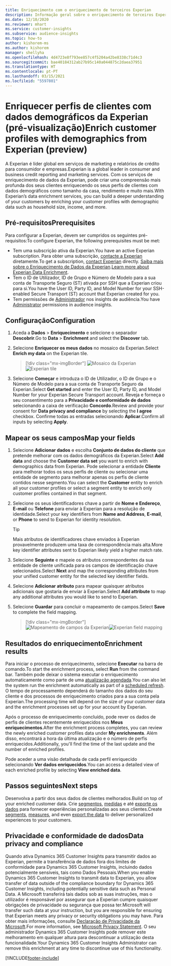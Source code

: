 ```yaml
---
title: Enriquecimento com o enriquecimento de terceiros Experian
description: Informação geral sobre o enriquecimento de terceiros Experian.
ms.date: 12/10/2020
ms.reviewer: mhart
ms.service: customer-insights
ms.subservice: audience-insights
ms.topic: how-to
author: kishorem-ms
ms.author: kishorem
manager: shellyha
ms.openlocfilehash: 4d4723e8f793ee857c4f5204a42be8338c71d4c3
ms.sourcegitcommit: bae40184312ab27b95c140a044875c2daea37951
ms.translationtype: HT
ms.contentlocale: pt-PT
ms.lasthandoff: 03/15/2021
ms.locfileid: "5597801"
---
```

# <a name="enrich-customer-profiles-with-demographics-from-experian-preview"></a><span data-ttu-id="8a99c-103">Enriquecer perfis de clientes com dados demográficos da Experian (pré-visualização)</span><span class="sxs-lookup"><span data-stu-id="8a99c-103">Enrich customer profiles with demographics from Experian (preview)</span></span>

<span data-ttu-id="8a99c-104">A Experian é líder global em serviços de marketing e relatórios de crédito para consumidor e empresas.</span><span class="sxs-lookup"><span data-stu-id="8a99c-104">Experian is a global leader in consumer and business credit reporting and marketing services.</span></span> <span data-ttu-id="8a99c-105">Com os serviços de enriquecimento de dados da Experian, pode criar uma compreensão mais profunda dos seus clientes enriquecendo os seus perfis de clientes com dados demográficos como tamanho da casa, rendimento e muito mais.</span><span class="sxs-lookup"><span data-stu-id="8a99c-105">With Experian’s data enrichment services, you can build a deeper understanding of your customers by enriching your customer profiles with demographic data such as household size, income, and more.</span></span>

## <a name="prerequisites"></a><span data-ttu-id="8a99c-106">Pré-requisitos</span><span class="sxs-lookup"><span data-stu-id="8a99c-106">Prerequisites</span></span>

<span data-ttu-id="8a99c-107">Para configurar a Experian, devem ser cumpridos os seguintes pré-requisitos:</span><span class="sxs-lookup"><span data-stu-id="8a99c-107">To configure Experian, the following prerequisites must be met:</span></span>

- <span data-ttu-id="8a99c-108">Tem uma subscrição ativa da Experian.</span><span class="sxs-lookup"><span data-stu-id="8a99c-108">You have an active Experian subscription.</span></span> <span data-ttu-id="8a99c-109">Para obter uma subscrição, [contacte a Experian](https://www.experian.com/marketing-services/contact) diretamente.</span><span class="sxs-lookup"><span data-stu-id="8a99c-109">To get a subscription, [contact Experian](https://www.experian.com/marketing-services/contact) directly.</span></span> <span data-ttu-id="8a99c-110">[Saiba mais sobre o Enriquecimento de Dados da Experian](https://www.experian.com/marketing-services/microsoft?cmpid=ems_web_mci_cdppage).</span><span class="sxs-lookup"><span data-stu-id="8a99c-110">[Learn more about Experian Data Enrichment](https://www.experian.com/marketing-services/microsoft?cmpid=ems_web_mci_cdppage).</span></span>
- <span data-ttu-id="8a99c-111">Tem o ID de Utilizador, ID de Grupo e Número de Modelo para a sua conta de Transporte Seguro (ST) ativada por SSH que a Experian criou para si.</span><span class="sxs-lookup"><span data-stu-id="8a99c-111">You have the User ID, Party ID, and Model Number for your SSH-enabled Secure Transport (ST) account that Experian created for you.</span></span>
- <span data-ttu-id="8a99c-112">Tem permissões de [Administrador](permissions.md#administrator) nos insights de audiência.</span><span class="sxs-lookup"><span data-stu-id="8a99c-112">You have [Administrator](permissions.md#administrator) permissions in audience insights.</span></span>

## <a name="configuration"></a><span data-ttu-id="8a99c-113">Configuração</span><span class="sxs-lookup"><span data-stu-id="8a99c-113">Configuration</span></span>

1. <span data-ttu-id="8a99c-114">Aceda a **Dados** > **Enriquecimento** e selecione o separador **Descobrir**.</span><span class="sxs-lookup"><span data-stu-id="8a99c-114">Go to **Data** > **Enrichment** and select the **Discover** tab.</span></span>

1. <span data-ttu-id="8a99c-115">Selecione **Enriquecer os meus dados** no mosaico da Experian.</span><span class="sxs-lookup"><span data-stu-id="8a99c-115">Select **Enrich my data** on the Experian tile.</span></span>

   > [!div class="mx-imgBorder"]
   > <span data-ttu-id="8a99c-116">![Mosaico da Experian](media/experian-tile.png "Mosaico da Experian")</span><span class="sxs-lookup"><span data-stu-id="8a99c-116">![Experian tile](media/experian-tile.png "Experian tile")</span></span>

1. <span data-ttu-id="8a99c-117">Selecione **Começar** e introduza o ID de Utilizador, o ID de Grupo e o Número de Modelo para a sua conta de Transporte Seguro da Experian.</span><span class="sxs-lookup"><span data-stu-id="8a99c-117">Select **Get started** and enter the User ID, Party ID, and Model Number for your Experian Secure Transport account.</span></span> <span data-ttu-id="8a99c-118">Reveja e forneça o seu consentimento para a **Privacidade e conformidade de dados** selecionando a caixa de verificação **Concordo**.</span><span class="sxs-lookup"><span data-stu-id="8a99c-118">Review and provide your consent for **Data privacy and compliance** by selecting the **I agree** checkbox.</span></span> <span data-ttu-id="8a99c-119">Confirme todas as entradas selecionando **Aplicar**.</span><span class="sxs-lookup"><span data-stu-id="8a99c-119">Confirm all inputs by selecting **Apply**.</span></span>

## <a name="map-your-fields"></a><span data-ttu-id="8a99c-120">Mapear os seus campos</span><span class="sxs-lookup"><span data-stu-id="8a99c-120">Map your fields</span></span>

1.  <span data-ttu-id="8a99c-121">Selecione **Adicionar dados** e escolha **Conjunto de dados do cliente** que pretende melhorar com os dados demográficos da Experian.</span><span class="sxs-lookup"><span data-stu-id="8a99c-121">Select **Add data** and choose the **Customer data set** you want to enrich with demographics data from Experian.</span></span> <span data-ttu-id="8a99c-122">Pode selecionar a entidade **Cliente** para melhorar todos os seus perfis de cliente ou selecionar uma entidade de segmento para melhorar apenas os perfis de cliente contidos nesse segmento.</span><span class="sxs-lookup"><span data-stu-id="8a99c-122">You can select the **Customer** entity to enrich all your customer profiles or select a segment entity to enrich only customer profiles contained in that segment.</span></span>

1. <span data-ttu-id="8a99c-123">Selecione os seus identificadores chave a partir de **Nome e Endereço**, **E-mail** ou **Telefone** para enviar à Experian para a resolução de identidade.</span><span class="sxs-lookup"><span data-stu-id="8a99c-123">Select your key identifiers from **Name and Address**, **E-mail**, or **Phone** to send to Experian for identity resolution.</span></span>

   > [!TIP]
   > <span data-ttu-id="8a99c-124">Mais atributos de identificadores chave enviados à Experian provavelmente produzem uma taxa de correspondência mais alta.</span><span class="sxs-lookup"><span data-stu-id="8a99c-124">More key identifier attributes sent to Experian likely yield a higher match rate.</span></span>

1. <span data-ttu-id="8a99c-125">Selecione **Seguinte** e mapeie os atributos correspondentes da sua entidade de cliente unificada para os campos de identificação chave selecionados.</span><span class="sxs-lookup"><span data-stu-id="8a99c-125">Select **Next** and map the corresponding attributes from your unified customer entity for the selected key identifier fields.</span></span>

1. <span data-ttu-id="8a99c-126">Selecione **Adicionar atributo** para mapear quaisquer atributos adicionais que gostaria de enviar à Experian.</span><span class="sxs-lookup"><span data-stu-id="8a99c-126">Select **Add attribute** to map any additional attributes you would like to send to Experian.</span></span>

1.  <span data-ttu-id="8a99c-127">Selecione **Guardar** para concluir o mapeamento de campos.</span><span class="sxs-lookup"><span data-stu-id="8a99c-127">Select **Save** to complete the field mapping.</span></span>

    > [!div class="mx-imgBorder"]
    > <span data-ttu-id="8a99c-128">![Mapeamento de campos da Experian](media/experian-field-mapping.png "Mapeamento de campos da Experian")</span><span class="sxs-lookup"><span data-stu-id="8a99c-128">![Experian field mapping](media/experian-field-mapping.png "Experian field mapping")</span></span>

## <a name="enrichment-results"></a><span data-ttu-id="8a99c-129">Resultados do enriquecimento</span><span class="sxs-lookup"><span data-stu-id="8a99c-129">Enrichment results</span></span>

<span data-ttu-id="8a99c-130">Para iniciar o processo de enriquecimento, selecione **Executar** na barra de comando.</span><span class="sxs-lookup"><span data-stu-id="8a99c-130">To start the enrichment process, select **Run** from the command bar.</span></span> <span data-ttu-id="8a99c-131">Também pode deixar o sistema executar o enriquecimento automaticamente como parte de uma [atualização agendada](system.md#schedule-tab).</span><span class="sxs-lookup"><span data-stu-id="8a99c-131">You can also let the system run the enrichment automatically as part of a [scheduled refresh](system.md#schedule-tab).</span></span> <span data-ttu-id="8a99c-132">O tempo de processamento dependerá do tamanho dos dados do seu cliente e dos processos de enriquecimento criados para a sua conta pela Experian.</span><span class="sxs-lookup"><span data-stu-id="8a99c-132">The processing time will depend on the size of your customer data and the enrichment processes set up for your account by Experian.</span></span>

<span data-ttu-id="8a99c-133">Após o processo de enriquecimento concluído, pode rever os dados de perfis de clientes recentemente enriquecidos nos **Meus enriquecimentos**.</span><span class="sxs-lookup"><span data-stu-id="8a99c-133">After the enrichment process completes, you can review the newly enriched customer profiles data under **My enrichments**.</span></span> <span data-ttu-id="8a99c-134">Além disso, encontrará a hora da última atualização e o número de perfis enriquecidos.</span><span class="sxs-lookup"><span data-stu-id="8a99c-134">Additionally, you'll find the time of the last update and the number of enriched profiles.</span></span>

<span data-ttu-id="8a99c-135">Pode aceder a uma visão detalhada de cada perfil enriquecido selecionando **Ver dados enriquecidos**.</span><span class="sxs-lookup"><span data-stu-id="8a99c-135">You can access a detailed view of each enriched profile by selecting **View enriched data**.</span></span>

## <a name="next-steps"></a><span data-ttu-id="8a99c-136">Passos seguintes</span><span class="sxs-lookup"><span data-stu-id="8a99c-136">Next steps</span></span>

<span data-ttu-id="8a99c-137">Desenvolva a partir dos seus dados de clientes melhorados.</span><span class="sxs-lookup"><span data-stu-id="8a99c-137">Build on top of your enriched customer data.</span></span> <span data-ttu-id="8a99c-138">Crie [segmentos](segments.md), [medidas](measures.md) e até [exporte os dados](export-destinations.md) para fornecer experiências personalizadas aos seus clientes.</span><span class="sxs-lookup"><span data-stu-id="8a99c-138">Create [segments](segments.md), [measures](measures.md), and even [export the data](export-destinations.md) to deliver personalized experiences to your customers.</span></span>

## <a name="data-privacy-and-compliance"></a><span data-ttu-id="8a99c-139">Privacidade e conformidade de dados</span><span class="sxs-lookup"><span data-stu-id="8a99c-139">Data privacy and compliance</span></span>

<span data-ttu-id="8a99c-140">Quando ativa Dynamics 365 Customer Insights para transmitir dados ao Experian, permite a transferência de dados fora dos limites de conformidade para Dynamics 365 Customer Insights, incluindo dados potencialmente sensíveis, tais como Dados Pessoais.</span><span class="sxs-lookup"><span data-stu-id="8a99c-140">When you enable Dynamics 365 Customer Insights to transmit data to Experian, you allow transfer of data outside of the compliance boundary for Dynamics 365 Customer Insights, including potentially sensitive data such as Personal Data.</span></span> <span data-ttu-id="8a99c-141">A Microsoft transferirá tais dados sob as suas instruções, mas o utilizador é responsável por assegurar que a Experian cumpre quaisquer obrigações de privacidade ou segurança que possa ter.</span><span class="sxs-lookup"><span data-stu-id="8a99c-141">Microsoft will transfer such data at your instruction, but you are responsible for ensuring that Experian meets any privacy or security obligations you may have.</span></span> <span data-ttu-id="8a99c-142">Para obter mais informações, consulte [Declaração de Privacidade da Microsoft](https://go.microsoft.com/fwlink/?linkid=396732).</span><span class="sxs-lookup"><span data-stu-id="8a99c-142">For more information, see [Microsoft Privacy Statement](https://go.microsoft.com/fwlink/?linkid=396732).</span></span>
<span data-ttu-id="8a99c-143">O seu administrador Dynamics 365 Customer Insights pode remover este melhoramento em qualquer altura para descontinuar a utilização desta funcionalidade.</span><span class="sxs-lookup"><span data-stu-id="8a99c-143">Your Dynamics 365 Customer Insights Administrator can remove this enrichment at any time to discontinue use of this functionality.</span></span>


[!INCLUDE[footer-include](../includes/footer-banner.md)]